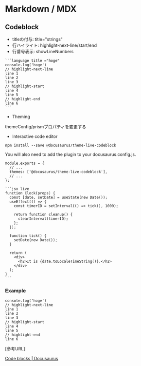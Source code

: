 # Markdown / MDX

## Codeblock

- titleの付与: title="strings"
- 行ハイライト: highlight-next-line/start/end
- 行番号表示: showLineNumbers

````
```language title ="hoge"
console.log('hoge')
// highlight-next-line
line 1
line 2
line 3
// highlight-start
line 4
line 5
// highlight-end
line 6
```
````

- Theming

themeConfig/prismプロパティを変更する

- Interactive code editor

```shell
npm install --save @docusaurus/theme-live-codeblock
```

You will also need to add the plugin to your docusaurus.config.js.

```
module.exports = {
  // ...
  themes: ['@docusaurus/theme-live-codeblock'],
  // ...
};
```

````
```jsx live
function Clock(props) {
  const [date, setDate] = useState(new Date());
  useEffect(() => {
    const timerID = setInterval(() => tick(), 1000);

    return function cleanup() {
      clearInterval(timerID);
    };
  });

  function tick() {
    setDate(new Date());
  }

  return (
    <div>
      <h2>It is {date.toLocaleTimeString()}.</h2>
    </div>
  );
}
```
````

### Example

```language title ="hoge"
console.log('hoge')
// highlight-next-line
line 1
line 2
line 3
// highlight-start
line 4
line 5
// highlight-end
line 6
```
[参考URL]

[Code blocks | Docusaurus](https://docusaurus.io/docs/markdown-features/code-blocks)
